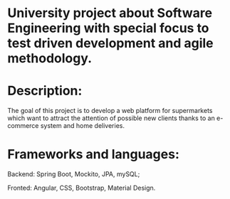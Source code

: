 # University project about Software Engineering with special focus to test driven development and agile methodology.

# Description:
The goal of this project is to develop a web platform for supermarkets which want to attract the attention of possible new clients thanks to an e-commerce system and home deliveries.

# Frameworks and languages:
Backend: Spring Boot, Mockito, JPA, mySQL;

Fronted: Angular, CSS, Bootstrap, Material Design.
